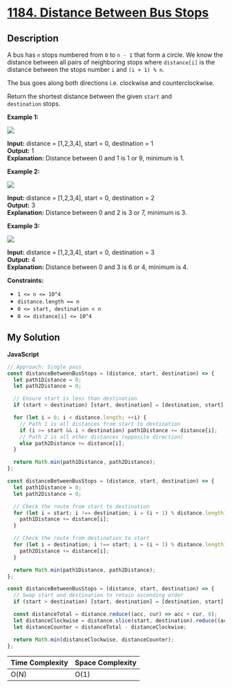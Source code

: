 # [1184. Distance Between Bus Stops](https://leetcode.com/problems/distance-between-bus-stops)

## Description

A bus has `n` stops numbered from `0` to `n - 1` that form a circle. We know the distance between all pairs of neighboring stops where `distance[i]` is the distance between the stops number `i` and `(i + 1) % n`.

The bus goes along both directions i.e. clockwise and counterclockwise.

Return the shortest distance between the given `start` and `destination` stops.

**Example 1:**

![](https://assets.leetcode.com/uploads/2019/09/03/untitled-diagram-1.jpg)

**Input:** distance = \[1,2,3,4\], start = 0, destination = 1  
**Output:** 1  
**Explanation:** Distance between 0 and 1 is 1 or 9, minimum is 1.

**Example 2:**

![](https://assets.leetcode.com/uploads/2019/09/03/untitled-diagram-1-1.jpg)

**Input:** distance = \[1,2,3,4\], start = 0, destination = 2  
**Output:** 3  
**Explanation:** Distance between 0 and 2 is 3 or 7, minimum is 3.

**Example 3:**

![](https://assets.leetcode.com/uploads/2019/09/03/untitled-diagram-1-2.jpg)

**Input:** distance = \[1,2,3,4\], start = 0, destination = 3  
**Output:** 4  
**Explanation:** Distance between 0 and 3 is 6 or 4, minimum is 4.

**Constraints:**

- `1 <= n <= 10^4`
- `distance.length == n`
- `0 <= start, destination < n`
- `0 <= distance[i] <= 10^4`

## My Solution

**JavaScript**

```js
// Approach: Single pass
const distanceBetweenBusStops = (distance, start, destination) => {
  let path1Distance = 0;
  let path2Distance = 0;

  // Ensure start is less than destination
  if (start > destination) [start, destination] = [destination, start];

  for (let i = 0; i < distance.length; ++i) {
    // Path 1 is all distances from start to destination
    if (i >= start && i < destination) path1Distance += distance[i];
    // Path 2 is all other distances (opposite direction)
    else path2Distance += distance[i];
  }

  return Math.min(path1Distance, path2Distance);
};
```

```js
const distanceBetweenBusStops = (distance, start, destination) => {
  let path1Distance = 0;
  let path2Distance = 0;

  // Check the route from start to destination
  for (let i = start; i !== destination; i = (i + 1) % distance.length) {
    path1Distance += distance[i];
  }

  // Check the route from destination to start
  for (let i = destination; i !== start; i = (i + 1) % distance.length) {
    path2Distance += distance[i];
  }

  return Math.min(path1Distance, path2Distance);
};
```

```js
const distanceBetweenBusStops = (distance, start, destination) => {
  // Swap start and destination to retain ascending order
  if (start > destination) [start, destination] = [destination, start];

  const distanceTotal = distance.reduce((acc, cur) => acc + cur, 0);
  let distanceClockwise = distance.slice(start, destination).reduce((acc, cur) => acc + cur, 0);
  let distanceCounter = distanceTotal - distanceClockwise;

  return Math.min(distanceClockwise, distanceCounter);
};
```

| Time Complexity | Space Complexity |
| --------------- | ---------------- |
| O(N)            | O(1)             |
